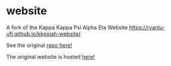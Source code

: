 # website
A fork of the Kappa Kappa Psi Alpha Eta Website
https://ryanlu-ufl.github.io/kkpsiah-website/

See the original [repo here!](https://github.com/KKPsiAH/website)

The original website is hosted [here!](https://www.kkpsiah.org)